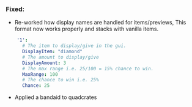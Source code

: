 ### Fixed:
- Re-worked how display names are handled for items/previews, This format now works properly and stacks with vanilla items.
```yml
    '1':
      # The item to display/give in the gui.
      DisplayItem: "diamond"
      # The amount to display/give
      DisplayAmount: 3
      # The max range i.e. 25/100 = 15% chance to win.
      MaxRange: 100
      # The chance to win i.e. 25%
      Chance: 25
```
- Applied a bandaid to quadcrates